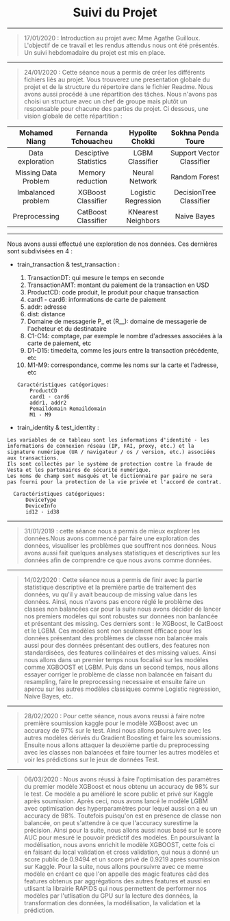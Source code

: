  <h1 align="center"> Suivi du Projet </h1>
						
---

> 17/01/2020 : Introduction au projet avec Mme Agathe Guilloux. L'objectif de ce travail et les rendus attendus nous ont 
été présentés. Un suivi hebdomadaire du projet est mis en place.

---

> 24/01/2020 :  Cette séance nous a permis de créer les différents fichiers liés au projet. Vous trouverez une presentation 
globale du projet et de la structure du répertoire dans le fichier Readme. 
Nous avons aussi procédé à une répartition des tâches. Nous n'avons pas choisi un structure avec un chef de groupe mais 
plutôt un responsable pour chacune des parties du projet. Ci dessous, une vision globale de cette répartition :

| Mohamed Niang         | Fernanda Tchouacheu   | Hypolite Chokki      | Sokhna Penda Toure         | 
| :-:                   |:-:                    | :-:                  | :-:                        |
| Data exploration      | Desciptive Statistics | LGBM Classifier      | Support Vector Classifier  |
| Missing Data Problem  | Memory reduction      | Neural Network       | Random Forest              |
| Imbalanced problem    | XGBoost Classifier    | Logistic Regression  | DecisionTree Classifier    |
| Preprocessing         | CatBoost Classifier   | KNearest Neighbors   | Naive Bayes                |

---

Nous avons aussi effectué une exploration de nos données. Ces dernières sont subdivisées en 4 : 

* train_transaction & test_transaction :

 	1. TransactionDT: qui mesure le temps en seconde
	2. TransactionAMT: montant du paiement de la transaction en USD
	3. ProductCD: code produit, le produit pour chaque transaction
	4. card1 - card6: informations de carte de paiement
	5. addr: adresse
	6. dist: distance
	7. Domaine de messagerie P_ et (R__): domaine de messagerie de l'acheteur et du destinataire
	8. C1-C14: comptage, par exemple le nombre d'adresses associées à la carte de paiement, etc
	9. D1-D15: timedelta, comme les jours entre la transaction précédente, etc
	10. M1-M9: correspondance, comme les noms sur la carte et l'adresse, etc
      
      Caractéristiques catégoriques:
          ProductCD
          card1 - card6
          addr1, addr2
          Pemaildomain Remaildomain
          M1 - M9


* train_identity & test_identity :

```
Les variables de ce tableau sont les informations d'identité - les informations de connexion réseau (IP, FAI, proxy, etc.) et la signature numérique (UA / navigateur / os / version, etc.) associées aux transactions. 
Ils sont collectés par le système de protection contre la fraude de Vesta et les partenaires de sécurité numérique. 
Les noms de champ sont masqués et le dictionnaire par paire ne sera pas fourni pour la protection de la vie privée et l'accord de contrat.
```

      Caractéristiques catégoriques:
          DeviceType
          DeviceInfo
          id12 - id38
      
---

> 31/01/2019 : cette séance nous a permis de mieux explorer les données.Nous avons commencé par faire une exploration des données, visualiser les problèmes que souffrent nos données. Nous avons aussi fait quelques analyses statistiques et descriptives sur les données afin de comprendre ce que nous avons comme données.

---

> 14/02/2020 : Cette séance nous a permis de finir avec la partie statistique descriptive et la première partie de traitement des données, vu qu'il y avait beaucoup de missing value dans les données. Ainsi, nous n'avons pas encore réglé le problème des classes non balancées car pour la suite nous avons décider de lancer nos premiers modèles qui sont robustes sur données non banlancée et présentant des missing. Ces derniers sont : le XGBoost, le CatBoost et le LGBM. Ces modèles sont non seulement éfficace pour les données présentant des problèmes de classe non balancée mais aussi pour des données présentant des outliers, des features non standardisées, des features collinéaires et des missing values. Ainsi nous allons dans un premier temps nous focalisé sur les modèles comme XGBOOST et LGBM. Puis dans un second temps, nous allons essayer corriger le problème de classe non balancée en faisant du resampling, faire le preprocessing necessaire et ensuite faire un apercu sur les autres modèles classiques comme Logistic regression, Naive Bayes, etc.

---

> 28/02/2020 : Pour cette séance, nous avons reussi à faire notre première soumission kaggle pour le modèle XGBoost avec un accuracy de 97% sur le test. Ainsi nous allons poursuivre avec les autres modèles dérivés du Gradient Boosting et faire les soumissions. Ensuite nous allons attaquer la deuxième partie du preprocessing avec les classes non balancées et faire tourner les autres modèles et voir les prédictions sur le jeux de données Test.

---

> 06/03/2020 : Nous avons réussi à faire l'optimisation des paramètres du premier modèle XGBoost et nous obtenu un accuracy de 98% sur le test. Ce modèle a pu amélioré le score public et privé sur Kaggle après soumission. Après ceci, nous avons lancé le modèle LGBM avec optimisation des hyperparamètres pour lequel aussi on a eu un accuracy de 98%. Toutefois puisqu'on est en présence de classe non balancée, on peut s'attendre à ce que l'accuracy surestime la précision. Ainsi pour la suite, nous allons aussi nous basé sur le score AUC pour mesuré le pouvoir prédictif des modèles. En poursuivant la modélisation, nous avons enrichit le modèle XGBOOST, cette fois ci en faisant du local validation et cross validation, qui nous a donné un score public de 0.9494 et un score privé de 0.9219 après soumission sur Kaggle. Pour la suite, nous allons poursuivre avec ce meme modèle en créant ce que l'on appelle des magic features càd des features obtenus par aggrégations des autres features et aussi en utlisant la librairie RAPIDS qui nous permettent de performer nos modèles par l'utlisation du GPU sur la lecture des données, la transformation des données, la modélisation, la validation et la prédiction.
